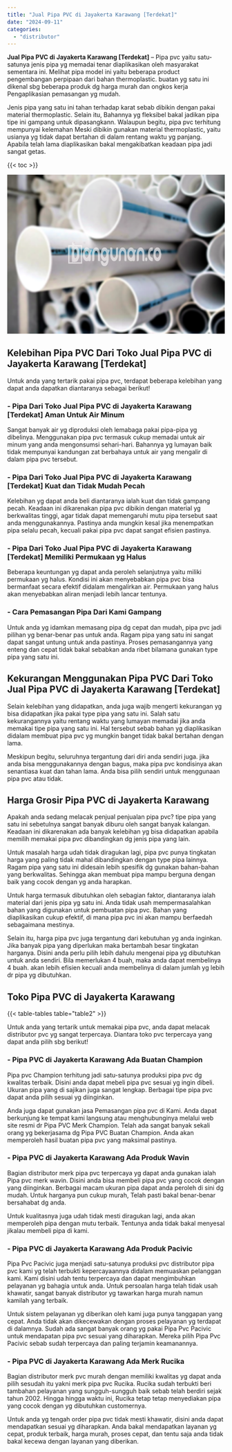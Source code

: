```yaml
---
title: "Jual Pipa PVC di Jayakerta Karawang [Terdekat]"
date: "2024-09-11"
categories: 
  - "distributor"
---
```


**Jual Pipa PVC di Jayakerta Karawang \[Terdekat\]** – Pipa pvc yaitu satu-satunya jenis pipa yg memadai tenar diaplikasikan oleh masyarakat sementara ini. Melihat pipa model ini yaitu beberapa product pengembangan perpipaan dari bahan thermoplastic. buatan yg satu ini dikenal sbg beberapa produk dg harga murah dan ongkos kerja Pengaplikasian pemasangan yg mudah.

Jenis pipa yang satu ini tahan terhadap karat sebab dibikin dengan pakai material thermoplastic. Selain itu, Bahannya yg fleksibel bakal jadikan pipa tipe ini gampang untuk dipasangkann. Walaupun begitu, pipa pvc terhitung mempunyai kelemahan Meski dibikin gunakan material thermoplastic, yaitu usianya yg tidak dapat bertahan di dalam rentang waktu yg panjang. Apabila telah lama diaplikasikan bakal mengakibatkan keadaan pipa jadi sangat getas.

{{< toc >}}

![Jual Pipa PVC di Jayakerta Karawang [Terdekat]](/images/jaul-pipa-pvc-04.png)

## Kelebihan Pipa PVC Dari Toko Jual Pipa PVC di Jayakerta Karawang \[Terdekat\]

Untuk anda yang tertarik pakai pipa pvc, terdapat beberapa kelebihan yang dapat anda dapatkan diantaranya sebagai berikut!

### \- Pipa Dari Toko Jual Pipa PVC di Jayakerta Karawang \[Terdekat\] Aman Untuk Air Minum

Sangat banyak air yg diproduksi oleh lemabaga pakai pipa-pipa yg dibelinya. Menggunakan pipa pvc termasuk cukup memadai untuk air minum yang anda mengonsumsi sehari-hari. Bahannya yg lumayan baik tidak mempunyai kandungan zat berbahaya untuk air yang mengalir di dalam pipa pvc tersebut.

### \- Pipa Dari Toko Jual Pipa PVC di Jayakerta Karawang \[Terdekat\] Kuat dan Tidak Mudah Pecah

Kelebihan yg dapat anda beli diantaranya ialah kuat dan tidak gampang pecah. Keadaan ini dikarenakan pipa pvc dibikin dengan material yg berkwalitas tinggi, agar tidak dapat memengaruhi mutu pipa tersebut saat anda menggunakannya. Pastinya anda mungkin kesal jika menempatkan pipa selalu pecah, kecuali pakai pipa pvc dapat sangat efisien pastinya.

### \- Pipa Dari Toko Jual Pipa PVC di Jayakerta Karawang \[Terdekat\] Memiliki Permukaan yg Halus

Beberapa keuntungan yg dapat anda peroleh selanjutnya yaitu miliki permukaan yg halus. Kondisi ini akan menyebabkan pipa pvc bisa bermanfaat secara efektif didalam mengalirkan air. Permukaan yang halus akan menyebabkan aliran menjadi lebih lancar tentunya.

### \- Cara Pemasangan Pipa Dari Kami Gampang

Untuk anda yg idamkan memasang pipa dg cepat dan mudah, pipa pvc jadi pilihan yg benar-benar pas untuk anda. Ragam pipa yang satu ini sangat dapat sangat untung untuk anda pastinya. Proses pemasangannya yang enteng dan cepat tidak bakal sebabkan anda ribet bilamana gunakan type pipa yang satu ini.

## Kekurangan Menggunakan Pipa PVC Dari Toko Jual Pipa PVC di Jayakerta Karawang \[Terdekat\]

Selain kelebihan yang didapatkan, anda juga wajib mengerti kekurangan yg bisa didapatkan jika pakai type pipa yang satu ini. Salah satu kekurangannya yaitu rentang waktu yang lumayan memadai jika anda memakai tipe pipa yang satu ini. Hal tersebut sebab bahan yg diaplikasikan didalam membuat pipa pvc yg mungkin banget tidak bakal bertahan dengan lama.

Meskipun begitu, seluruhnya tergantung dari diri anda sendiri juga. jika anda bisa menggunakannya dengan bagus, maka pipa pvc kondisinya akan senantiasa kuat dan tahan lama. Anda bisa pilih sendiri untuk menggunaan pipa pvc atau tidak.

## Harga Grosir Pipa PVC di Jayakerta Karawang

Apakah anda sedang melacak penjual penjualan pipa pvc? tipe pipa yang satu ini sebetulnya sangat banyak diburu oleh sangat banyak kalangan. Keadaan ini dikarenakan ada banyak kelebihan yg bisa didapatkan apabila memilih memakai pipa pvc dibandingkan dg jenis pipa yang lain.

Untuk masalah harga udah tidak diragukan lagi, pipa pvc punya tingkatan harga yang paling tidak mahal dibandingkan dengan type pipa lainnya. Ragam pipa yang satu ini didesain lebih spesifik dg gunakan bahan-bahan yang berkwalitas. Sehingga akan membuat pipa mampu berguna dengan baik yang cocok dengan yg anda harapkan.

Untuk harga termasuk dibutuhkan oleh sebagian faktor, diantaranya ialah material dari jenis pipa yg satu ini. Anda tidak usah mempermasalahkan bahan yang digunakan untuk pembuatan pipa pvc. Bahan yang diaplikasikan cukup efektif, di mana pipa pvc ini akan mampu berfaedah sebagaimana mestinya.

Selain itu, harga pipa pvc juga tergantung dari kebutuhan yg anda inginkan. Jika banyak pipa yang diperlukan maka bertambah besar tingkatan harganya. Disini anda perlu pilih lebih dahulu mengenai pipa yg dibutuhkan untuk anda sendiri. Bila memerlukan 4 buah, maka anda dapat membelinya 4 buah. akan lebih efisien kecuali anda membelinya di dalam jumlah yg lebih dr pipa yg dibutuhkan.

## Toko Pipa PVC di Jayakerta Karawang

{{< table-tables table="table2" >}}

Untuk anda yang tertarik untuk memakai pipa pvc, anda dapat melacak distributor pvc yg sangat terpercaya. Diantara toko pvc terpercaya yang dapat anda pilih sbg berikut!

### \- Pipa PVC di Jayakerta Karawang Ada Buatan Champion

Pipa pvc Champion terhitung jadi satu-satunya produksi pipa pvc dg kwalitas terbaik. Disini anda dapat mebeli pipa pvc sesuai yg ingin dibeli. Ukuran pipa yang di sajikan juga sangat lengkap. Berbagai tipe pipa pvc dapat anda pilih sesuai yg diinginkan.

Anda juga dapat gunakan jasa Pemasangan pipa pvc di Kami. Anda dapat berkunjung ke tempat kami langsung atau menghubunginya melalui web site resmi dr Pipa PVC Merk Champion. Telah ada sangat banyak sekali orang yg bekerjasama dg Pipa PVC Buatan Champion. Anda akan memperoleh hasil buatan pipa pvc yang maksimal pastinya.

### \- Pipa PVC di Jayakerta Karawang Ada Produk Wavin

Bagian distributor merk pipa pvc terpercaya yg dapat anda gunakan ialah Pipa pvc merk wavin. Disini anda bisa membeli pipa pvc yang cocok dengan yang diinginkan. Berbagai macam ukuran pipa dapat anda peroleh di sini dg mudah. Untuk harganya pun cukup murah, Telah pasti bakal benar-benar bersahabat dg anda.

Untuk kualitasnya juga udah tidak mesti diragukan lagi, anda akan memperoleh pipa dengan mutu terbaik. Tentunya anda tidak bakal menyesal jikalau membeli pipa di kami.

### \- Pipa PVC di Jayakerta Karawang Ada Produk Pacivic

Pipa Pvc Pacivic juga menjadi satu-satunya produksi pvc distributor pipa pvc kami yg telah terbukti kepercayaannya didalam memuaskan pelanggan kami. Kami disini udah tentu terpercaya dan dapat mengimbuhkan pelayanan yg bahagia untuk anda. Untuk persoalan harga telah tidak usah khawatir, sangat banyak distributor yg tawarkan harga murah namun kamilah yang terbaik.

Untuk sistem pelayanan yg diberikan oleh kami juga punya tanggapan yang cepat. Anda tidak akan dikecewakan dengan proses pelayanan yg terdapat di dalamnya. Sudah ada sangat banyak orang yg pakai Pipa Pvc Pacivic untuk mendapatan pipa pvc sesuai yang diharapkan. Mereka pilih Pipa Pvc Pacivic sebab sudah terpercaya dan paling terjamin keamanannya.

### \- Pipa PVC di Jayakerta Karawang Ada Merk Rucika

Bagian distributor merk pvc murah dengan memiliki kwalitas yg dapat anda pilih sesudah itu yakni merk pipa pvc Rucika. Rucika sudah terbukti beri tambahan pelayanan yang sungguh-sungguh baik sebab telah berdiri sejak tahun 2002. Hingga hingga waktu ini, Rucika tetap tetap menyediakan pipa yang cocok dengan yg dibutuhkan customernya.

Untuk anda yg tengah order pipa pvc tidak mesti khawatir, disini anda dapat mendapatkan sesuai yg diharapkan. Anda bakal mendapatkan layanan yg cepat, produk terbaik, harga murah, proses cepat, dan tentu saja anda tidak bakal kecewa dengan layanan yang diberikan.

